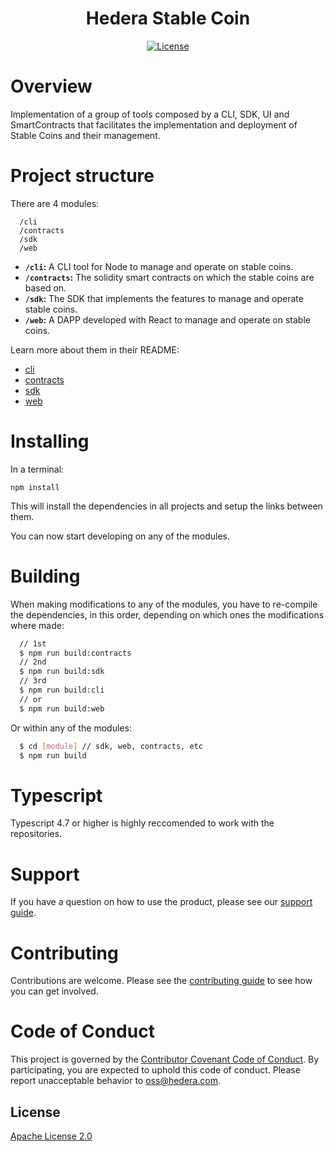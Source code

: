 <div align="center">

# Hedera Stable Coin

[![License](https://img.shields.io/badge/license-apache2-blue.svg)](LICENSE)

</div>


# Overview
Implementation of a group of tools composed by a CLI, SDK, UI and SmartContracts that facilitates the implementation and deployment of Stable Coins and their management.

# Project structure

There are 4 modules:
````
  /cli            
  /contracts    
  /sdk          
  /web          
````

- **`/cli`:** A CLI tool for Node to manage and operate on stable coins.
- **`/contracts`:** The solidity smart contracts on which the stable coins are based on.
- **`/sdk`:** The SDK that implements the features to manage and operate stable coins.
- **`/web`:** A DAPP developed with React to manage and operate on stable coins.

Learn more about them in their README:
- [cli](https://github.com/hashgraph/hedera-accelerator-stablecoin/tree/main/cli#readme) 
- [contracts](https://github.com/hashgraph/hedera-accelerator-stablecoin/tree/main/contracts#readme) 
- [sdk](https://github.com/hashgraph/hedera-accelerator-stablecoin/tree/main/sdk#readme) 
- [web](https://github.com/hashgraph/hedera-accelerator-stablecoin/tree/main/web#readme) 

# Installing

In a terminal:

````
npm install
````
This will install the dependencies in all projects and setup the links between them.

You can now start developing on any of the modules.

# Building
When making modifications to any of the modules, you have to re-compile the dependencies, in this order, depending on which ones the modifications where made:
````bash
  // 1st
  $ npm run build:contracts
  // 2nd
  $ npm run build:sdk
  // 3rd
  $ npm run build:cli
  // or
  $ npm run build:web
````

Or within any of the modules:
````bash
  $ cd [module] // sdk, web, contracts, etc
  $ npm run build
````


# Typescript

Typescript 4.7 or higher is highly reccomended to work with the repositories.


# Support

If you have a question on how to use the product, please see our
[support guide](https://github.com/hashgraph/.github/blob/main/SUPPORT.md).

# Contributing

Contributions are welcome. Please see the
[contributing guide](https://github.com/hashgraph/.github/blob/main/CONTRIBUTING.md)
to see how you can get involved.

# Code of Conduct

This project is governed by the
[Contributor Covenant Code of Conduct](https://github.com/hashgraph/.github/blob/main/CODE_OF_CONDUCT.md). By
participating, you are expected to uphold this code of conduct. Please report unacceptable behavior
to [oss@hedera.com](mailto:oss@hedera.com).

## License

[Apache License 2.0](LICENSE)
